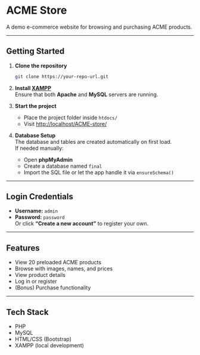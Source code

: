 # ACME Store

A demo e-commerce website for browsing and purchasing ACME products.

---

## Getting Started

1. **Clone the repository**
   ```bash
   git clone https://your-repo-url.git
   ```

2. **Install [XAMPP](https://www.apachefriends.org/index.html)**  
   Ensure that both **Apache** and **MySQL** servers are running.

3. **Start the project**
   - Place the project folder inside `htdocs/`
   - Visit [http://localhost/ACME-store/](http://localhost/ACME-store/)

4. **Database Setup**  
   The database and tables are created automatically on first load.  
   If needed manually:
   - Open **phpMyAdmin**
   - Create a database named `final`
   - Import the SQL file or let the app handle it via `ensureSchema()`

---

## Login Credentials

- **Username:** `admin`  
- **Password:** `password`  
Or click **“Create a new account”** to register your own.

---

## Features

- View 20 preloaded ACME products
- Browse with images, names, and prices
- View product details
- Log in or register
- (Bonus) Purchase functionality

---

## Tech Stack

- PHP
- MySQL
- HTML/CSS (Bootstrap)
- XAMPP (local development)
